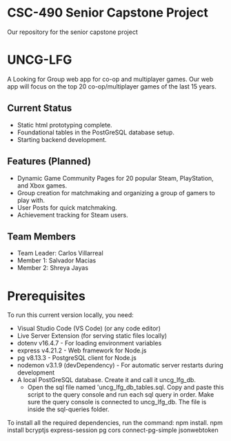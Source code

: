 # CSC-490 Senior Capstone Project
Our repository for the senior capstone project

# UNCG-LFG
A Looking for Group web app for co-op and multiplayer games. Our web app will focus on the top 20 co-op/multiplayer games of the last 15 years.

## Current Status
- Static html prototyping complete.
- Foundational tables in the PostGreSQL database setup.
- Starting backend development.

## Features (Planned)
- Dynamic Game Community Pages for 20 popular Steam, PlayStation, and Xbox games.
- Group creation for matchmaking and organizing a group of gamers to play with.
- User Posts for quick matchmaking.
- Achievement tracking for Steam users.

## Team Members
- Team Leader: Carlos Villarreal
- Member 1: Salvador Macias
- Member 2: Shreya Jayas

# Prerequisites
To run this current version locally, you need:

 - Visual Studio Code (VS Code) (or any code editor)
 - Live Server Extension (for serving static files locally)
 - dotenv v16.4.7 - For loading environment variables
 - express v4.21.2 - Web framework for Node.js
 - pg v8.13.3 - PostgreSQL client for Node.js
 - nodemon v3.1.9 (devDependency) - For automatic server restarts during development
 - A local PostGreSQL database. Create it and call it uncg_lfg_db.
    - Open the sql file named 'uncg_lfg_db_tables.sql. Copy and paste this script to the query console and run each sql query in order. Make sure the query console is connected to uncg_lfg_db. The file is inside the sql-queries folder.

To install all the required dependencies, run the command: npm install.
npm install bcryptjs express-session pg cors connect-pg-simple jsonwebtoken